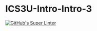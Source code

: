 # ICS3U-Intro-Intro-3

[![GitHub's Super Linter](https://github.com/Peter-Gemmell/ICS3U-Intro-Intro-3/workflows/GitHub's%20Super%20Linter/badge.svg)](https://github.com/Peter-Gemmell/ICS3U-Intro-Intro-3/actions)
